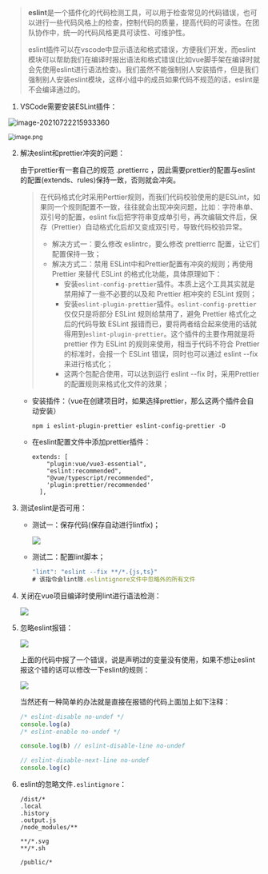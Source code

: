 > **eslint**是一个插件化的代码检测工具，可以用于检查常见的代码错误，也可以进行一些代码风格上的检查，控制代码的质量，提高代码的可读性。在团队协作中，统一的代码风格更具可读性、可维护性。
>
> eslint插件可以在vscode中显示语法和格式错误，方便我们开发，而eslint模块可以帮助我们在编译时报出语法和格式错误(比如vue脚手架在编译时就会先使用eslint进行语法检查)。我们虽然不能强制别人安装插件，但是我们强制别人安装eslint模块，这样小组中的成员如果代码不规范的话，eslint是不会编译通过的。

1. VSCode需要安装ESLint插件：

![image-20210722215933360](https://cdn.jsdelivr.net/gh/ilmangoi/imgRepo@main/img/008i3skNgy1gsq2oq26odj30pw05faaq.jpg)

<img src="https://cdn.jsdelivr.net/gh/ilmangoi/imgRepo@main/img/ff9822c10c8e4f55bcdc16fe95169b2f_tplv-k3u1fbpfcp-zoom-in-crop-mark_1304_0_0_0.png" alt="image.png" style="zoom:80%;" />

2. 解决eslint和prettier冲突的问题：

   由于prettier有一套自己的规范 .prettierrc ，因此需要prettier的配置与eslint的配置(extends、rules)保持一致，否则就会冲突。

   > 在代码格式化时采用Perttier规则，而我们代码校验使用的是ESLint，如果同一个规则配置不一致，往往就会出现冲突问题，比如：字符串单、双引号的配置，eslint fix后把字符串变成单引号，再次编辑文件后，保存（Prettier）自动格式化后却又变成双引号，导致代码校验异常。
   >
   > - 解决方式一：要么修改 eslintrc，要么修改 prettierrc 配置，让它们配置保持一致；
   > - 解决方式二：禁用 ESLint中和Prettier配置有冲突的规则；再使用 Prettier 来替代 ESLint 的格式化功能，具体原理如下：
   >   - 安装`eslint-config-prettier`插件。本质上这个工具其实就是禁用掉了一些不必要的以及和 Prettier 相冲突的 ESLint 规则；
   >   - 安装`eslint-plugin-prettier`插件。`eslint-config-prettier`仅仅只是将部分 ESLint 规则给禁用了，避免 Prettier 格式化之后的代码导致 ESLint 报错而已，要将两者结合起来使用的话就得用到`eslint-plugin-prettier`。这个插件的主要作用就是将 prettier 作为 ESLint 的规则来使用，相当于代码不符合 Prettier 的标准时，会报一个 ESLint 错误，同时也可以通过 eslint --fix 来进行格式化；
   >   - 这两个包配合使用，可以达到运行 eslint --fix 时，采用Prettier的配置规则来格式化文件的效果；

   - 安装插件：（vue在创建项目时，如果选择prettier，那么这两个插件会自动安装）

     ``` 
     npm i eslint-plugin-prettier eslint-config-prettier -D
     ```

   - 在eslint配置文件中添加prettier插件：

     ``` 
     extends: [
         "plugin:vue/vue3-essential",
         "eslint:recommended",
         "@vue/typescript/recommended",
         'plugin:prettier/recommended'
       ],
     ```

3. 测试eslint是否可用：

   - 测试一：保存代码(保存自动进行lintfix)；

     ![](https://cdn.jsdelivr.net/gh/ilmangoi/imgRepo@main/img/Snipaste_2022-06-07_15-33-36.png)

   - 测试二：配置lint脚本；

     ``` js
     "lint": "eslint --fix **/*.{js,ts}"
     # 该指令会lint除.eslintignore文件中忽略外的所有文件
     ```

4. 关闭在vue项目编译时使用lint进行语法检测：

   ![](https://cdn.jsdelivr.net/gh/ilmangoi/imgRepo@main/img/Snipaste_2022-06-07_15-06-10.png)

5. 忽略eslint报错：

   ![](https://cdn.jsdelivr.net/gh/ilmangoi/imgRepo@main/img/Snipaste_2022-06-07_22-25-21aaa.png)

   上面的代码中报了一个错误，说是声明过的变量没有使用，如果不想让eslint报这个错的话可以修改一下eslint的规则：

   ![](https://cdn.jsdelivr.net/gh/ilmangoi/imgRepo@main/img/Snipaste_2022-06-07_22-41-56.png)

   当然还有一种简单的办法就是直接在报错的代码上面加上如下注释：

   ``` js
   /* eslint-disable no-undef */
   console.log(a)
   /* eslint-enable no-undef */
   
   console.log(b) // eslint-disable-line no-undef
   
   // eslint-disable-next-line no-undef
   console.log(c)
   ```

6. eslint的忽略文件`.eslintignore`：

   ``` 
   /dist/*
   .local
   .history
   .output.js
   /node_modules/**
   
   **/*.svg
   **/*.sh
   
   /public/*
   ```

   